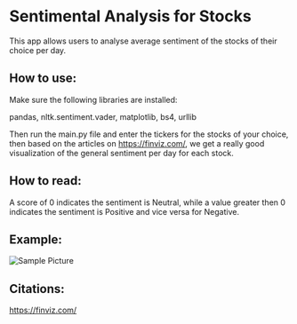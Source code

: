 # Sentimental Analysis for Stocks

This app allows users to analyse average sentiment of the stocks of their choice per day.

## How to use:

Make sure the following libraries are installed:

pandas, nltk.sentiment.vader, matplotlib, bs4, urllib

Then run the main.py file and enter the tickers for the stocks of your choice, then based on the articles on https://finviz.com/, we get a really good visualization of the general sentiment per day for each stock.

## How to read:

A score of 0 indicates the sentiment is Neutral, while a value greater then 0 indicates the sentiment is Positive and vice versa for Negative.

## Example:

![Sample Picture](https://github.com/izanahmed/sentimental_analysis_stock_app/sample.JPG?raw=true)

## Citations:

https://finviz.com/
